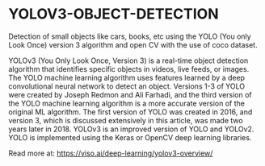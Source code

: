 # YOLOV3-OBJECT-DETECTION

Detection of small objects like cars, books, etc using the YOLO (You only Look Once) version 3 algorithm and open CV with the use of coco dataset.

YOLOv3 (You Only Look Once, Version 3) is a real-time object detection algorithm that identifies specific objects in videos, live feeds, or images. The YOLO machine learning algorithm uses features learned by a deep convolutional neural network to detect an object. Versions 1-3 of YOLO were created by Joseph Redmon and Ali Farhadi, and the third version of the YOLO machine learning algorithm is a more accurate version of the original ML algorithm. The first version of YOLO was created in 2016, and version 3, which is discussed extensively in this article, was made two years later in 2018. YOLOv3 is an improved version of YOLO and YOLOv2. YOLO is implemented using the Keras or OpenCV deep learning libraries.

Read more at: https://viso.ai/deep-learning/yolov3-overview/
